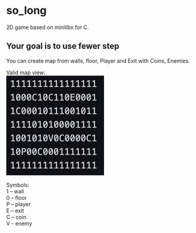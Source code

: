 # so_long
2D game based on minilibx for C.

## Your goal is to use fewer step

You can create map from walls, floor, Player and Exit with Coins, Enemies.

Valid map view:  
![Image alt](https://github.com/tesum/so_long/blob/main/maps/example_map.png)

Symbols:  
1 – wall  
0 – floor  
P – player  
E – exit  
C – coin  
V - enemy  
